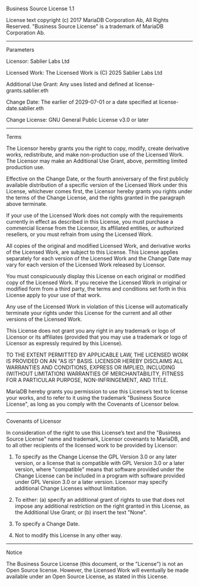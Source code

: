 Business Source License 1.1

License text copyright (c) 2017 MariaDB Corporation Ab, All Rights Reserved. "Business Source License" is a trademark of
MariaDB Corporation Ab.

---

Parameters

Licensor: Sablier Labs Ltd

Licensed Work: The Licensed Work is (C) 2025 Sablier Labs Ltd

Additional Use Grant: Any uses listed and defined at license-grants.sablier.eth

Change Date: The earlier of 2029-07-01 or a date specified at license-date.sablier.eth

Change License: GNU General Public License v3.0 or later

---

Terms

The Licensor hereby grants you the right to copy, modify, create derivative works, redistribute, and make non-production
use of the Licensed Work. The Licensor may make an Additional Use Grant, above, permitting limited production use.

Effective on the Change Date, or the fourth anniversary of the first publicly available distribution of a specific
version of the Licensed Work under this License, whichever comes first, the Licensor hereby grants you rights under the
terms of the Change License, and the rights granted in the paragraph above terminate.

If your use of the Licensed Work does not comply with the requirements currently in effect as described in this License,
you must purchase a commercial license from the Licensor, its affiliated entities, or authorized resellers, or you must
refrain from using the Licensed Work.

All copies of the original and modified Licensed Work, and derivative works of the Licensed Work, are subject to this
License. This License applies separately for each version of the Licensed Work and the Change Date may vary for each
version of the Licensed Work released by Licensor.

You must conspicuously display this License on each original or modified copy of the Licensed Work. If you receive the
Licensed Work in original or modified form from a third party, the terms and conditions set forth in this License apply
to your use of that work.

Any use of the Licensed Work in violation of this License will automatically terminate your rights under this License
for the current and all other versions of the Licensed Work.

This License does not grant you any right in any trademark or logo of Licensor or its affiliates (provided that you may
use a trademark or logo of Licensor as expressly required by this License).

TO THE EXTENT PERMITTED BY APPLICABLE LAW, THE LICENSED WORK IS PROVIDED ON AN "AS IS" BASIS. LICENSOR HEREBY DISCLAIMS
ALL WARRANTIES AND CONDITIONS, EXPRESS OR IMPLIED, INCLUDING (WITHOUT LIMITATION) WARRANTIES OF MERCHANTABILITY, FITNESS
FOR A PARTICULAR PURPOSE, NON-INFRINGEMENT, AND TITLE.

MariaDB hereby grants you permission to use this License’s text to license your works, and to refer to it using the
trademark "Business Source License", as long as you comply with the Covenants of Licensor below.

---

Covenants of Licensor

In consideration of the right to use this License’s text and the "Business Source License" name and trademark, Licensor
covenants to MariaDB, and to all other recipients of the licensed work to be provided by Licensor:

1. To specify as the Change License the GPL Version 3.0 or any later version, or a license that is compatible with GPL
   Version 3.0 or a later version, where "compatible" means that software provided under the Change License can be
   included in a program with software provided under GPL Version 3.0 or a later version. Licensor may specify
   additional Change Licenses without limitation.

2. To either: (a) specify an additional grant of rights to use that does not impose any additional restriction on the
   right granted in this License, as the Additional Use Grant; or (b) insert the text "None".

3. To specify a Change Date.

4. Not to modify this License in any other way.

---

Notice

The Business Source License (this document, or the "License") is not an Open Source license. However, the Licensed Work
will eventually be made available under an Open Source License, as stated in this License.
